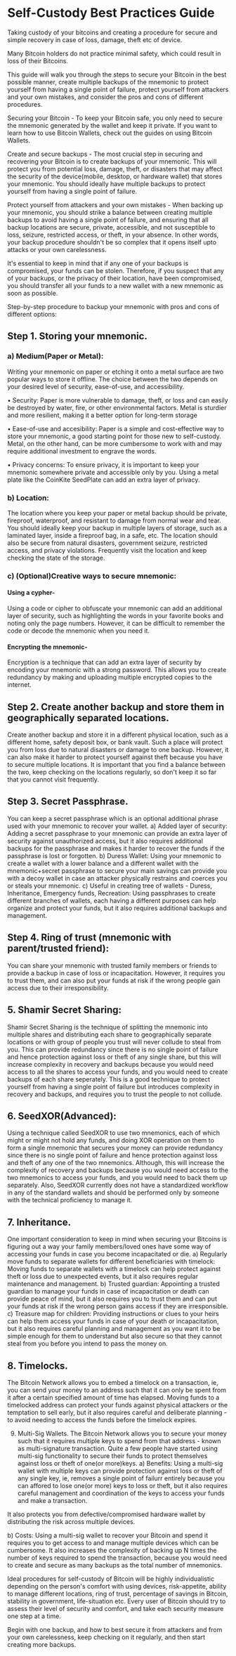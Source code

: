 # Self-Custody Best Practices Guide
Taking custody of your bitcoins and creating a procedure for secure and simple recovery in case of loss, damage, theft etc of device. 

Many Bitcoin holders do not practice minimal safety, which could result in loss of their Bitcoins. 

This guide will walk you through the steps to secure your Bitcoin in the best possible manner, create multiple backups of the mnemonic to protect yourself from having a single point of failure,
protect yourself from attackers and your own mistakes, and consider the pros and cons of different procedures.

Securing your Bitcoin - To keep your Bitcoin safe, you only need to secure the mnemonic generated by the wallet and keep it private. If you want to learn how to use Bitcoin Wallets, check out the 
guides on using Bitcoin Wallets.

Create and secure backups - The most crucial step in securing and recovering your Bitcoin is to create backups of your mnemonic. This will protect you from potential loss, damage, theft, or disasters
that may affect the security of the device(mobile, desktop, or hardware wallet) that stores your mnemonic. You should ideally have multiple backups to protect yourself from having a single point of 
failure.

Protect yourself from attackers and your own mistakes - When backing up your mnemonic, you should strike a balance between creating multiple backups to avoid having a single point of failure, and
ensuring that all backup locations are secure, private, accessible, and not susceptible to loss, seizure, restricted access, or theft, in your absence. In other words, your backup procedure shouldn't
be so complex that it opens itself upto attacks or your own carelessness. 

It's essential to keep in mind that if any one of your backups is compromised, your funds can be stolen. Therefore, if you suspect that any of your backups, or the privacy of their location, have
been compromised, you should transfer all your funds to a new wallet with a new mnemonic as soon as possible.

Step-by-step procedure to backup your mnemonic with pros and cons of different options: 

## Step 1. Storing your mnemonic.

### a) Medium(Paper or Metal):
Writing your mnemonic on paper or etching it onto a metal surface are two popular ways to store it offline. The choice between the two depends on your desired level of security, ease-of-use, and accessibility.
 
  • Security: Paper is more vulnerable to damage, theft, or loss and can easily be destroyed by water, fire, or other environmental factors. Metal is sturdier and more resilient, making it a better option for long-term storage
  
  • Ease-of-use and accesibility: Paper is a simple and cost-effective way to store your mnemonic, a good starting point for those new to self-custody.
  Metal, on the other hand, can be more cumbersome to work with and may require additional investment to engrave the words. 

  • Privacy concerns: To ensure privacy, it is important to keep your mnemonic somewhere private and accessible only by you.
  Using a metal plate like the CoinKite SeedPlate can add an extra layer of privacy. 
  
### b) Location:
The location where you keep your paper or metal backup should be private, fireproof, waterproof, and resistant to damage from normal wear and tear.
You should ideally keep your backup in multiple layers of storage, such as a laminated layer, inside a fireproof bag, in a safe, etc.
The location should also be secure from natural disasters, government seizure, restricted access, and privacy violations.
Frequently visit the location and keep checking the state of the storage. 


### c) (Optional)Creative ways to secure mnemonic:
#### Using a cypher-
Using a code or cipher to obfuscate your mnemonic can add an additional layer of security, such as highlighting the words in your favorite books and noting only the page numbers.
However, it can be difficult to remember the code or decode the mnemonic when you need it.

#### Encrypting the mnemonic-
Encryption is a technique that can add an extra layer of security by encoding your mnemonic with a strong password.
This allows you to create redundancy by making and uploading multiple encrypted copies to the internet.


## Step 2. Create another backup and store them in geographically separated locations. 
Create another backup and store it in a different physical location, such as a different home, safety deposit box, or bank vault. 
Such a place will protect you from loss due to natural disasters or damage to one backup.
However, it can also make it harder to protect yourself against theft because you have to secure multiple locations. 
It is important that you find a balance between the two, keep checking on the locations regularly, so don't keep it so far that you cannot visit frequently. 

## Step 3. Secret Passphrase.
You can keep a secret passphrase which is an optional additional phrase used with your mnemonic to recover your wallet.
a) Added layer of security: Adding a secret passphrase to your mnemonic can provide an extra layer of security against unauthorized access, but it also requires additional backups for the passphrase and makes it harder to recover the funds if the passphrase is lost or forgotten.
b) Duress Wallet: Using your mnemonic to create a wallet with a lower balance and a different wallet with the mnemonic+secret passphrase to secure your main savings can provide you with a decoy wallet in case an attacker physically restrains and coerces you or steals your mnemonic. 
c) Useful in creating tree of wallets - Duress, Inheritance, Emergency funds, Recreation: Using passphrases to create different branches of wallets, each having a different purposes can help organize and protect your funds, but it also requires additional backups and management.

## Step 4. Ring of trust (mnemonic with parent/trusted friend):
You can share your mnemonic with trusted family members or friends to provide a backup in case of loss or incapacitation.
However, it requires you to trust them, and can also put your funds at risk if the wrong people gain access due to their irresponsibility. 

## 5. Shamir Secret Sharing:
Shamir Secret Sharing is the technique of splitting the mnemonic into multiple shares and distributing each share to geographically separate locations or with group of people you trust will never collude to steal from you. This can provide redundancy since there is no single point of failure and hence protection against loss or theft of any single share, but this will increase complexity in recovery and backups because you would need access to all the shares to access your funds, and you would need to create backups of each share seperately. 
This is a good technique to protect yourself from having a single point of failure but introduces complexity in recovery and backups, and requires you to trust the people to not collude.

## 6. SeedXOR(Advanced):
Using a technique called SeedXOR to use two mnemonics, each of which might or might not hold any funds, and doing XOR operation on them to form a single mnemonic that secures your money can provide redundancy since there is no single point of failure and hence protection against loss and theft of any one of the two mnemonics. Although, this will increase the complexity of recovery and backups because you would need access to the two mnemonics to access your funds, and you would need to back them up separately.
Also, SeedXOR currently does not have a standardized workflow in any of the standard wallets and should be performed only by someone with the technical proficiency to manage it. 

## 7. Inheritance. 
One important consideration to keep in mind when securing your Bitcoins is figuring out a way your family members/loved ones have some way of accessing your funds in case you become incapacitated or die.
a) Regularly move funds to separate wallets for different beneficiaries with timelock: Moving funds to separate wallets with a timelock can help protect against theft or loss due to unexpected events, but it also requires regular maintenance and management.
b) Trusted guardian: Appointing a trusted guardian to manage your funds in case of incapacitation or death can provide peace of mind, but it also requires you to trust them and can put your funds at risk if the wrong person gains access if they are irresponsible. 
c) Treasure map for children: Providing instructions or clues to your heirs can help them access your funds in case of your death or incapacitation, but it also requires careful planning and management as you want it to be simple enough for them to understand but also secure so that they cannot steal from you before you intend to pass the money on.

## 8. Timelocks.
The Bitcoin Network allows you to embed a timelock on a transaction, ie, you can send your money to an address such that it can only be spent from it after a certain specified amount of time has elapsed. 
Moving funds to a timelocked address can protect your funds against physical attackers or the temptation to sell early, but it also requires careful and deliberate planning - to avoid needing to access the funds before the timelock expires.

9. Multi-Sig Wallets. The Bitcoin Network allows you to secure your money such that it requires multiple keys to spend from that address - known as multi-signature transaction. Quite a few people have started using multi-sig functionality to secure their funds to protect themselves against loss or theft of one(or more)keys. 
a) Benefits: Using a multi-sig wallet with multiple keys can provide protection against loss or theft of any single key, ie, removes a single point of failurr entirely because you can affored to lose one(or more) keys to loss or theft, but it also requires careful management and coordination of the keys to access your funds and make a transaction. 

It also protects you from defective/compromised hardware wallet by distributing the risk across multiple devices. 

b) Costs: Using a multi-sig wallet to recover your Bitcoin and spend it requires you to get access to and manage multiple devices which can be cumbersome. It also increases the complexity of backing up N times the number of keys required to spend the transaction, because you would need to create and secure as many backups as the total number of mnemonics. 

Ideal procedures for self-custody of Bitcoin will be highly individualistic depending on the person's comfort with using devices, risk-appetite, ability to manage different locations, ring of trust, percentage  of savings in Bitcoin, stability in government, life-situation etc. Every user of Bitcoin should try to assess their level of security and comfort, and take each security measure one step at a time.

Begin with one backup, and how to best secure it from attackers and from your own carelessness, keep checking on it regularly, and then start creating more backups. 
